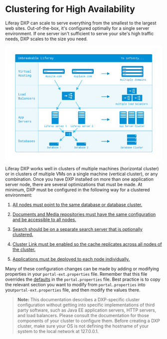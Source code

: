 # Clustering for High Availability

Liferay DXP can scale to serve everything from the smallest to the largest web sites. Out-of-the-box, it's configured optimally for a single server environment. If one server isn't sufficient to serve your site's high traffic needs, DXP scales to the size you need.

![Figure 1: Liferay DXP is designed to scale to as large an installation as you need.](./clustering-for-high-availability/images/01.png)

Liferay DXP works well in clusters of multiple machines (horizontal cluster) or in clusters of multiple VMs on a single machine (vertical cluster), or any combination. Once you have DXP installed on more than one application server node, there are several optimizations that must be made. At minimum, DXP must be configured in the following way for a clustered environment:

1.  [All nodes must point to the same database or database cluster.](./02-database-configuration-for-cluster-nodes.md)

2.  [Documents and Media repositories must have the same configuration and be accessible to all nodes.](./03-documents-and-media-configuration-with-clustering.md)

3.  [Search should be on a separate search server that is optionally clustered.](./04-clustering-search.md)

4.  [Cluster Link must be enabled so the cache replicates across all nodes of the cluster.](./05-cluster-link-overview.md)

5.  [Applications must be deployed to each node individually.](./06-deploying-to-all-nodes.md)

Many of these configuration changes can be made by adding or modifying properties in your `portal-ext.properties` file. Remember that this file overrides the [defaults](https://docs.liferay.com/portal/7.2-latest/propertiesdoc/portal.properties.html) in the `portal.properties` file. Best practice is to copy the relevant section you want to modify from `portal.properties` into your`portal-ext.properties` file, and then modify the values there.

> **Note:** This documentation describes a DXP-specific cluster configuration without getting into specific implementations of third party software, such as Java EE application servers, HTTP servers, and load balancers. Please consult the documentation for those components of your cluster to configure them. Before creating a DXP cluster, make sure your OS is not defining the hostname of your system to the local network at 127.0.0.1.